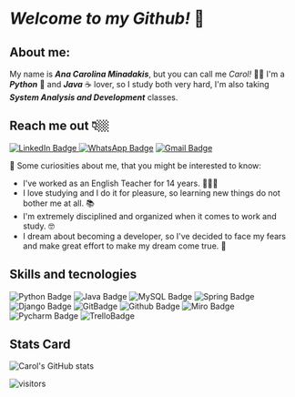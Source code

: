 
#  _Welcome to my Github!_ 🤗


## About me:
My name is _**Ana Carolina Minadakis**_, but you can call me _Carol!_ 🙌🏼
I'm a **_Python_** 🐍 and **_Java_** ☕ lover, so I study both very hard, I'm also taking _**System Analysis and Development**_ classes.

## Reach me out 👇🏼
[ ![LinkedIn Badge](https://img.shields.io/badge/LinkedIn-blue?style=flat-square&logo=Linkedin&logoColor=white&link=https://www.linkedin.com/in/ana-carolina-minadakis-053452a7/)
](https://www.linkedin.com/in/ana-carolina-minadakis-053452a7/)
[ ![WhatsApp Badge](https://img.shields.io/badge/WhatsApp-25D366?style=flat-square&logo=whatsapp&logoColor=white&link=https://api.whatsapp.com/send?phone=17992221333)](https://api.whatsapp.com/send?phone=17992221333)
[ ![Gmail Badge](https://img.shields.io/badge/Gmail-D14836?style=flat-square&logo=gmail&logoColor=white&link=mailto:carolminadakis@gmail.com)
](mailto:carolminadakis@gmail.com)


📌 Some curiosities about me, that you might be interested to know:
 - I've worked as an English Teacher for 14 years. 👩🏼‍🏫
 - I love studying and I do it for pleasure, so learning new things do not bother me at all. 📚
 - I'm extremely disciplined and organized when it comes to work and study. 🤓
 - I dream about becoming a developer, so I've decided to face my fears and make great effort to make my dream come true. 🥰
 
 ## Skills and tecnologies

![Python Badge](https://img.shields.io/badge/Python-3776AB?style=for-the-badge&logo=python&logoColor=white)
![Java Badge](https://img.shields.io/badge/Java-ED8B00?style=for-the-badge&logo=java&logoColor=white)
![MySQL Badge](https://img.shields.io/badge/MySQL-4479A1?style=for-the-badge&logo=mysql&logoColor=white)
![Spring Badge](https://img.shields.io/badge/Spring-6DB33F?style=for-the-badge&logo=spring&logoColor=white)
![Django Badge](https://img.shields.io/badge/Django-092E20?style=for-the-badge&logo=django&logoColor=white)
![GitBadge](https://img.shields.io/badge/Git-F05032?style=for-the-badge&logo=git&logoColor=white)
![Github Badge](https://img.shields.io/badge/Github-181717?style=for-the-badge&logo=github&logoColor=white)
![Miro Badge](https://img.shields.io/badge/miro-050038?style=for-the-badge&logo=miro&logoColor=white)
![Pycharm Badge](https://img.shields.io/badge/pycharm-000000?style=for-the-badge&logo=pycharm&logoColor=white)
![TrelloBadge](https://img.shields.io/badge/trello-0079BF?style=for-the-badge&logo=trello&logoColor=white)

 ## Stats Card
 
![Carol's GitHub stats](https://github-readme-stats.vercel.app/api?username=carolminadakis&count_private=true&show_icons=true&hide=prs,contribs&theme=omni)

![visitors](https://visitor-badge.laobi.icu/badge?page_id=carolminadakis.visitor-badge.issue.1)
<!--
